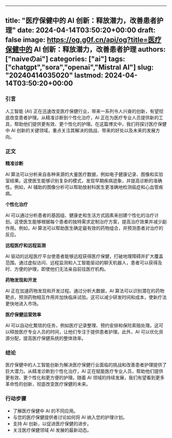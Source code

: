 
---
title: "医疗保健中的 AI 创新：释放潜力，改善患者护理"
date: 2024-04-14T03:50:20+00:00
draft: false
image: https://og.g0f.cn/api/og?title=医疗保健中的 AI 创新：释放潜力，改善患者护理
authors: ["naiveのai"]
categories: ["ai"]
tags: ["chatgpt","sora","openai","Mistral AI"]
slug: "20240414035020"
lastmod: 2024-04-14T03:50:20+00:00
---
### 引言

人工智能 (AI) 正在迅速改变医疗保健行业，带来一系列令人兴奋的创新，有望彻底改变患者护理。从精准诊断到个性化治疗，AI 正在为医疗专业人员提供新的工具，帮助他们提供更有效、更个性化的护理。在这篇博文中，我们将探讨医疗保健中 AI 创新的关键领域，重点关注其解决的挑战、带来的好处以及未来的发展方向。

### 正文

**精准诊断**

AI 算法可以分析来自各种来源的大量医疗数据，例如电子健康记录、图像和实验室结果。这使医生能够识别复杂的模式，发现早期疾病迹象，并提高诊断的准确性。例如，AI 辅助的图像分析可以帮助放射科医生更准确地检测癌症和心血管疾病。

**个性化治疗**

AI 可以通过分析患者的基因组、健康史和生活方式因素来创建个性化的治疗计划。这使医生能够根据每个患者的独特需求定制治疗方案，提高治疗效果并减少副作用。例如，AI 算法可以帮助医生确定最有效的药物组合，并预测患者对治疗的反应。

**远程医疗和远程监测**

AI 驱动的远程医疗平台使患者能够远程获得医疗保健，打破地理障碍并扩大覆盖范围。通过虚拟访问、远程监测和人工智能驱动的聊天机器人，患者可以获得及时、方便的护理，即使他们无法亲自前往医疗机构。

**药物发现和开发**

AI 正在加速药物发现和开发过程。通过分析大数据，AI 算法可以识别潜在的药物靶点，预测药物相互作用并加快临床试验。这可以减少研发时间和成本，使新疗法更快地进入市场。

**医疗保健运营效率**

AI 可以自动化繁琐的任务，例如医疗记录整理、预约安排和保险索赔处理。这可以释放医疗专业人员的时间，让他们专注于提供患者护理。此外，AI 可以优化资源分配，提高医疗保健系统的整体效率。

### 结论

医疗保健中的人工智能创新为解决医疗保健行业面临的挑战和改善患者护理提供了巨大潜力。从精准诊断到个性化治疗，AI 正在赋能医疗专业人员，帮助他们提供更有效、更个性化和更方便的护理。随着 AI 领域的持续发展，我们有望看到更多革命性的创新，彻底改变医疗保健的未来。

### 行动步骤

* 了解医疗保健中 AI 的不同应用。
* 与您的医疗保健提供者讨论如何将 AI 纳入您的护理计划。
* 支持 AI 创新，以促进医疗保健的进步。
* 关注医疗保健领域 AI 发展的最新动态。